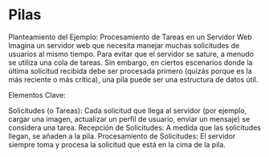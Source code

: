 # Pilas
Planteamiento del Ejemplo: Procesamiento de Tareas en un Servidor Web
Imagina un servidor web que necesita manejar muchas solicitudes de usuarios al mismo tiempo. Para evitar que el servidor se sature, a menudo se utiliza una cola de tareas. Sin embargo, en ciertos escenarios donde la última solicitud recibida debe ser procesada primero (quizás porque es la más reciente o más crítica), una pila puede ser una estructura de datos útil.

Elementos Clave:

Solicitudes (o Tareas): Cada solicitud que llega al servidor (por ejemplo, cargar una imagen, actualizar un perfil de usuario, enviar un mensaje) se considera una tarea.
Recepción de Solicitudes: A medida que las solicitudes llegan, se añaden a la pila.
Procesamiento de Solicitudes: El servidor siempre toma y procesa la solicitud que está en la cima de la pila.
